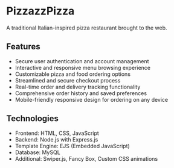 # PizzazzPizza

A traditional Italian-inspired pizza restaurant brought to the web.

## Features

- Secure user authentication and account management
- Interactive and responsive menu browsing experience
- Customizable pizza and food ordering options
- Streamlined and secure checkout process
- Real-time order and delivery tracking functionality
- Comprehensive order history and saved preferences
- Mobile-friendly responsive design for ordering on any device

## Technologies

- Frontend: HTML, CSS, JavaScript
- Backend: Node.js with Express.js
- Template Engine: EJS (Embedded JavaScript)
- Database: MySQL
- Additional: Swiper.js, Fancy Box, Custom CSS animations
